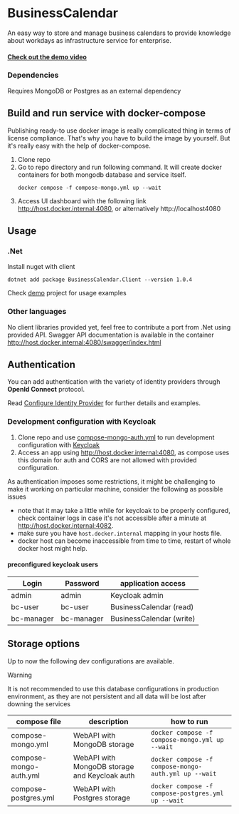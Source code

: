 # BusinessCalendar

An easy way to store and manage business calendars to provide knowledge about workdays as infrastructure service for enterprise.

####  [Check out the demo video](https://drive.google.com/file/d/1sCv1SwkJi_u0Arteskc9g5_eV_IAXSd3/view?usp=sharing)

### Dependencies
Requires MongoDB or Postgres as an external dependency

## Build and run service with docker-compose
Publishing ready-to use docker image is really complicated thing in terms of license compliance.
That's why you have to build the image by yourself. But it's really easy with the help of docker-compose.

1. Clone repo
2. Go to repo directory and run following command. It will create docker containers for both mongodb database and service itself.
   ```console
   docker compose -f compose-mongo.yml up --wait
   ``` 
3. Access UI dashboard with the following link http://host.docker.internal:4080, or alternatively http://localhost4080

## Usage

### .Net
Install nuget with client
```console
dotnet add package BusinessCalendar.Client --version 1.0.4
```

Check [demo](Src/BusinessCalendar.Demo) project for usage examples

### Other languages
No client libraries provided yet, feel free to contribute a port from .Net using provided API.
Swagger API documentation is available in the container http://host.docker.internal:4080/swagger/index.html

## Authentication

You can add authentication with the variety of identity providers through **OpenId Connect** protocol. 

Read [Configure Identity Provider](Custom_identity_provider.md) for further details and examples.

### Development configuration with Keycloak

1. Clone repo and use [compose-mongo-auth.yml](Src/compose-mongo-auth.yml) to run development configuration with [Keycloak](https://www.keycloak.org/)
2. Access an app using http://host.docker.internal:4080, as compose uses this domain for auth and CORS are not allowed with provided configuration.

As authentication imposes some restrictions, it might be challenging to make it working on particular machine, consider the following as possible issues
- note that it may take a little while for keycloak to be properly configured, check container logs in case it's not accessible after a minute at http://host.docker.internal:4082.
- make sure you have `host.docker.internal` mapping in your hosts file. 
- docker host can become inaccessible from time to time, restart of whole docker host might help.

#### preconfigured keycloak users
| Login       | Password   | application access
|-------------|------------|-------------------------
| admin       | admin      | Keycloak admin
| bc-user     | bc-user    | BusinessCalendar (read)
| bc-manager  | bc-manager | BusinessCalendar (write)

## Storage options
Up to now the following dev configurations are available.

>[!WARNING]  
>It is not recommended to use this database configurations in production environment, as they are not persistent and all data will be lost after downing the services

| compose file           | description                                   | how to run
|------------------------|-----------------------------------------------|-------------------------
| compose-mongo.yml      | WebAPI with MongoDB storage                   |`docker compose -f compose-mongo.yml up --wait`
| compose-mongo-auth.yml | WebAPI with MongoDB storage and Keycloak auth |`docker compose -f compose-mongo-auth.yml up --wait`
| compose-postgres.yml   | WebAPI with Postgres storage                  |`docker compose -f compose-postgres.yml up --wait`
